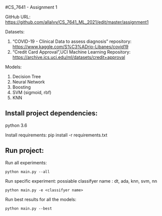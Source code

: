 #CS_7641 - Assignment 1

GitHub URL: https://github.com/allalvv/CS_7641_ML_2021/edit/master/assignment1

Datasets: 
1.	“COVID-19 - Clinical Data to assess diagnosis” repository: https://www.kaggle.com/S%C3%ADrio-Libanes/covid19
2.   “Credit Card Approval”,UCI Machine Learning Repository: https://archive.ics.uci.edu/ml/datasets/credit+approval

Models: 
1. Decision Tree
2. Neural Network
3. Boosting
4. SVM (sigmoid, rbf)
5. KNN
 
## Install project dependencies:
python 3.6

Install requirements: pip install -r requirements.txt

## Run project:

Run all experiments: 

```
python main.py --all
```

Run specific experiment: 
possiable classifyer name : dt, ada, knn, svm, nn
```
python main.py -e <classifyer name>
```
Run best results for all the models: 

```
python main.py --best
```
